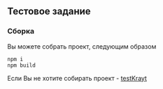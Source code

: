 ## Тестовое задание

### Сборка

Вы можете собрать проект, следующим образом

```
npm i
npm build 
```

Если Вы не хотите собирать проект - [testKrayt](https://github.com/ArinaBanana/lendingKrayt/releases/download/testKrayt/build.zip)
